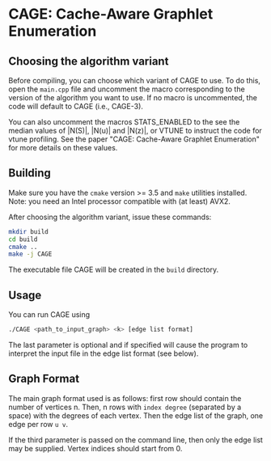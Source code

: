 # CAGE: Cache-Aware Graphlet Enumeration

## Choosing the algorithm variant
Before compiling, you can choose which variant of CAGE to use.
To do this, open the `main.cpp` file and uncomment the macro corresponding to the version of the algorithm you want to use.
If no macro is uncommented, the code will default to CAGE (i.e., CAGE-3).

You can also uncomment the macros STATS_ENABLED to the see the median values of |N(S)|, |N(u)| and |N(z)|, or VTUNE to instruct the code for vtune profiling.
See the paper "CAGE: Cache-Aware Graphlet Enumeration" for more details on these values.

## Building
Make sure you have the `cmake` version >= 3.5 and `make` utilities installed.
Note: you need an Intel processor compatible with (at least) AVX2.

After choosing the algorithm variant, issue these commands:
```bash
mkdir build
cd build
cmake ..
make -j CAGE
```

The executable file CAGE will be created in the `build` directory. 

## Usage

You can run CAGE using
```bash
./CAGE <path_to_input_graph> <k> [edge list format]
```

The last parameter is optional and if specified will cause the program to interpret the input file in the edge list format (see below).

## Graph Format
The main graph format used is as follows:
first row should contain the number of vertices n.
Then, n rows with `index degree` (separated by a space) with the degrees of each vertex.
Then the edge list of the graph, one edge per row `u v`.

If the third parameter is passed on the command line, then only the edge list may be supplied.
Vertex indices should start from 0.
